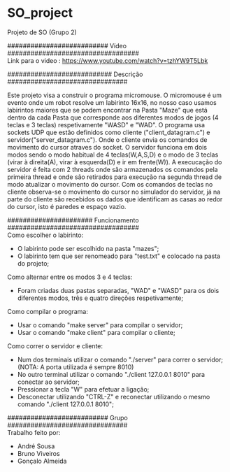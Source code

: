 # SO_project
Projeto de SO (Grupo 2)

########################## Vídeo ##################################  
Link para o video : https://www.youtube.com/watch?v=tzhYW9T5Lbk

########################### Descrição ###############################  

Este projeto visa a construir o programa micromouse. O micromouse é um evento onde um robot resolve um labirinto 16x16, no nosso caso usamos labirintos maiores que se podem encontrar na Pasta "Maze" que está dentro da cada Pasta que corresponde aos diferentes modos de jogos (4 teclas e 3 teclas) respetivamente "WASD" e "WAD".
O programa usa sockets UDP que estão definidos como cliente ("client_datagram.c") e servidor("server_datagram.c"). Onde o cliente envia os comandos de movimento do cursor atraves do socket. 
O servidor funciona em dois modos sendo o modo habitual de 4 teclas(W,A,S,D) e o modo de 3 teclas (virar à direita(A), virar à esquerda(D) e ir em frente(W)). A execucação do servidor é feita com 2 threads onde são armazenados os comandos pela primeira thread  e onde são retirados para execução na segunda thread de modo atualizar o movimento do cursor.
Com os comandos de teclas no cliente observa-se o movimento do cursor no simulador do servidor, já na parte do cliente são recebidos os dados que identificam as casas ao redor do cursor, isto é paredes e espaço vazio.


###################### Funcionamento ##################################  
Como escolher o labirinto:
- O labirinto pode ser escolhido na pasta "mazes";
- O labirinto tem que ser renomeado para "test.txt" e colocado na pasta do projeto;

Como alternar entre os modos 3 e 4 teclas:
- Foram criadas duas pastas separadas, "WAD" e "WASD" para os dois diferentes modos, três e quatro direções respetivamente;

Como compilar o programa:

- Usar o comando "make server" para compilar o servidor;
- Usar o comando "make client" para compilar o cliente;

Como correr o servidor e cliente:

- Num dos terminais utilizar o comando "./server" para correr o servidor; (NOTA: A porta utilizada é sempre 8010)
- No outro terminal utilizar o comando "./client 127.0.0.1 8010" para conectar ao servidor;
- Pressionar a tecla "W" para efetuar a ligação;
- Desconectar utilizando "CTRL-Z" e reconectar utilizando o mesmo comando "./client 127.0.0.1 8010";
  

########################## Grupo ###############################  
Trabalho feito por: 
- André Sousa 
- Bruno Viveiros 
- Gonçalo Almeida
